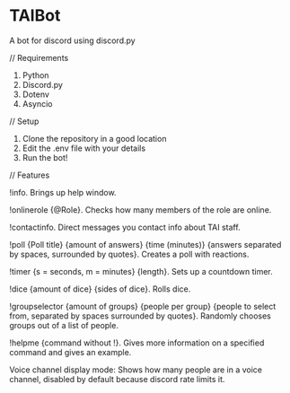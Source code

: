 # TAIBot
 A bot for discord using discord.py

// Requirements
1. Python
2. Discord.py 
3. Dotenv
4. Asyncio

// Setup
1. Clone the repository in a good location
2. Edit the .env file with your details
3. Run the bot!

// Features

!info.
Brings up help window.

!onlinerole {@Role}.
Checks how many members of the role are online.

!contactinfo.
Direct messages you contact info about TAI staff.

!poll {Poll title} {amount of answers} {time (minutes)} {answers separated by spaces, surrounded by quotes}.
Creates a poll with reactions.

!timer {s = seconds, m = minutes} {length}.
Sets up a countdown timer.

!dice {amount of dice} {sides of dice}.
Rolls dice.

!groupselector {amount of groups} {people per group} {people to select from, separated by spaces surrounded by quotes}.
Randomly chooses groups out of a list of people.

!helpme {command without !}.
Gives more information on a specified command and gives an example.

Voice channel display mode: Shows how many people are in a voice channel, disabled by default because discord rate limits it.

